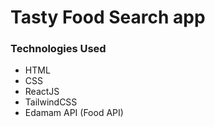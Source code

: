 # Tasty Food Search app

### Technologies Used
- HTML
- CSS
- ReactJS
- TailwindCSS
- Edamam API (Food API)
